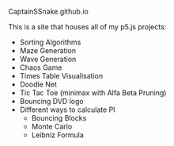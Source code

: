 CaptainSSnake.github.io

This is a site that houses all of my p5.js projects:
  - Sorting Algorithms
  - Maze Generation
  - Wave Generation
  - Chaos Game
  - Times Table Visualisation 
  - Doodle Net
  - Tic Tac Toe (minimax with Alfa Beta Pruning)
  - Bouncing DVD logo
  - Different ways to calculate PI
    - Bouncing Blocks
    - Monte Carlo 
    - Leibniz Formula

